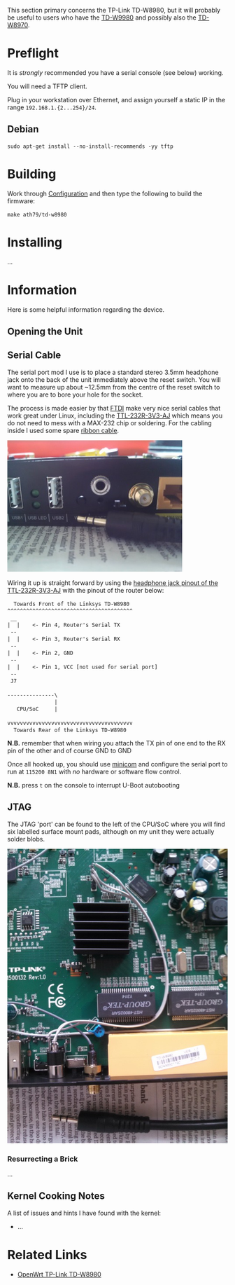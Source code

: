 This section primary concerns the TP-Link TD-W8980, but it will probably be useful to users who have the [TD-W9980](http://wiki.openwrt.org/toh/tp-link/td-w9980) and possibly also the [TD-W8970](http://wiki.openwrt.org/toh/tp-link/td-w8970).

# Preflight

It is *strongly* recommended you have a serial console (see below) working.

You will need a TFTP client.

Plug in your workstation over Ethernet, and assign yourself a static IP in the range `192.168.1.{2...254}/24`.

## Debian

    sudo apt-get install --no-install-recommends -yy tftp

# Building

Work through [Configuration](../../../README.md#configuration) and then type the following to build the firmware:

    make ath79/td-w8980

# Installing

...

# Information

Here is some helpful information regarding the device.

## Opening the Unit



## Serial Cable

The serial port mod I use is to place a standard stereo 3.5mm headphone jack onto the back of the unit immediately above the reset switch.  You will want to measure up about ~12.5mm from the centre of the reset switch to where you are to bore your hole for the socket.

The process is made easier by that [FTDI](http://ftdichip.com/) make very nice serial cables that work great under Linux, including the [TTL-232R-3V3-AJ](http://www.ftdichip.com/Products/Cables/USBTTLSerial.htm) which means you do not need to mess with a MAX-232 chip or soldering.  For the cabling inside I used some spare [ribbon cable](http://en.wikipedia.org/wiki/Ribbon_cable).

![Headphone Jack As a Serial Port](serial.jpeg "Headphone Jack As a Serial Port")

Wiring it up is straight forward by using the [headphone jack pinout of the TTL-232R-3V3-AJ](http://www.ftdichip.com/Images/TTL-232R-AJ%20pinout.jpg) with the pinout of the router below:

      Towards Front of the Linksys TD-W8980
    ^^^^^^^^^^^^^^^^^^^^^^^^^^^^^^^^^^^^^^^^
     __
    |  |    <- Pin 4, Router's Serial TX
     --
    |  |    <- Pin 3, Router's Serial RX
     --
    |  |    <- Pin 2, GND
     --
    |  |    <- Pin 1, VCC [not used for serial port]
     --
     J7
    
    ---------------\
                   |
       CPU/SoC     |
    
    vvvvvvvvvvvvvvvvvvvvvvvvvvvvvvvvvvvvvvvv
      Towards Rear of the Linksys TD-W8980

**N.B.** remember that when wiring you attach the TX pin of one end to the RX pin of the other and of course GND to GND

Once all hooked up, you should use [minicom](http://alioth.debian.org/projects/minicom/) and configure the serial port to run at `115200 8N1` with *no* hardware or software flow control.

**N.B.** press `t` on the console to interrupt U-Boot autobooting

## JTAG

The JTAG 'port' can be found to the left of the CPU/SoC where you will find six labelled surface mount pads, although on my unit they were actually solder blobs.

![Photo of the CPU/SoC with Serial/JTAG Pins](guts.jpeg "Photo of the CPU/SoC with Serial/JTAG Pins")

### Resurrecting a Brick

...

## Kernel Cooking Notes

A list of issues and hints I have found with the kernel:

 * ...

# Related Links

 * [OpenWrt TP-Link TD-W8980](http://wiki.openwrt.org/toh/tp-link/td-w8980)
